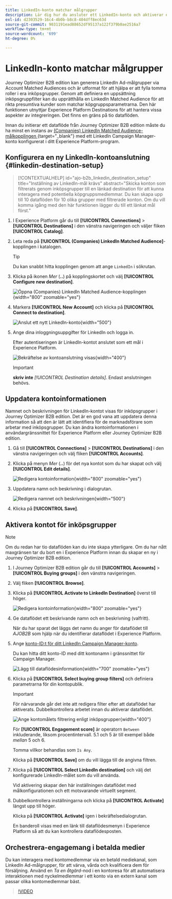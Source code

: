 ```yaml
---
title: LinkedIn-konto matchar målgrupper
description: Lär dig hur du ansluter ett LinkedIn-konto och aktiverar ett dataflöde för inköpsgrupper.
exl-id: d2303529-16c4-4b0b-b8c8-404dff8ec63d
source-git-commit: 9031191ead88652df95137a122f379b0ae2516a7
workflow-type: tm+mt
source-wordcount: '699'
ht-degree: 0%

---
```


# LinkedIn-konto matchar målgrupper

Journey Optimizer B2B edition kan generera LinkedIn Ad-målgrupper via Account Matched Audiences och är utformat för att hjälpa er att fylla tomma roller i era inköpsgrupper. Genom att definiera en uppsättning inköpsgruppfilter kan du upprätthålla en LinkedIn Matched Audience för att rikta presumtiva kunder som matchar köpgruppsparametrarna. Den här funktionen utnyttjar Experience Platform Destinations för att hantera vissa aspekter av integreringen. Det finns en gräns på tio dataflöden.

Innan du initierar ett dataflöde från Journey Optimizer B2B edition måste du ha minst en instans av [(Companies) LinkedIn Matched Audience-målkopplingen ](https://experienceleague.adobe.com/sv/docs/experience-platform/destinations/catalog/social/linkedin#connect){target="_blank"} med ett LinkedIn Campaign Manager-konto konfigurerat i ditt Experience Platform-program.

## Konfigurera en ny LinkedIn-kontoanslutning {#linkedin-destination-setup}

>[!CONTEXTUALHELP]
>id="ajo-b2b_linkedin_destination_setup"
>title="Inställning av LinkedIn-mål krävs"
>abstract="Skicka konton som filtrerats genom inköpsgrupper till en länkad destination för att kunna interagera med potentiella köpgruppsmedlemmar. Du kan skapa upp till 10 dataflöden för 10 olika grupper med filtrerade konton. Om du vill komma igång med den här funktionen lägger du till ett länkat mål först."

1. I Experience Platform går du till **[!UICONTROL Connections]** > **[!UICONTROL Destinations]** i den vänstra navigeringen och väljer fliken **[!UICONTROL Catalog]**.

1. Leta reda på **[!UICONTROL (Companies) LinkedIn Matched Audience]**-kopplingen i katalogen.

   >[!TIP]
   >
   >Du kan snabbt hitta kopplingen genom att ange `LinkedIn` i sökrutan.

1. Klicka på ikonen _Mer_ (**..**) på kopplingskortet och välj **[!UICONTROL Configure new destination]**.

   ![Öppna (Companies) LinkedIn Matched Audience-kopplingen](./assets/aep-destinations-catalog-linkedin.png){width="800" zoomable="yes"}

1. Markera **[!UICONTROL New Account]** och klicka på **[!UICONTROL Connect to destination]**.

   ![Anslut ett nytt LinkedIn-konto](./assets/aep-destinations-catalog-linkedin-new-account.png){width="500"}

1. Ange dina inloggningsuppgifter för LinkedIn och logga in.

   Efter autentiseringen är LinkedIn-kontot anslutet som ett mål i Experience Platform.

   ![Bekräftelse av kontoanslutning visas](./assets/aep-destinations-catalog-linkedin-connected.png){width="400"}

   >[!IMPORTANT]
   >
   >**skriv inte** _[!UICONTROL Destination details]_. Endast anslutningen behövs.

## Uppdatera kontoinformationen

Namnet och beskrivningen för LinkedIn-kontot visas för inköpsgrupper i Journey Optimizer B2B edition. Det är en god vana att uppdatera denna information så att den är lätt att identifiera för de marknadsförare som arbetar med inköpsgrupper. Du kan ändra kontoinformationen i användargränssnittet för Experience Platform eller Journey Optimizer B2B edition.

1. Gå till **[!UICONTROL Connections]** > **[!UICONTROL Destinations]** i den vänstra navigeringen och välj fliken **[!UICONTROL Accounts]**.

1. Klicka på menyn _Mer_ (**..**) för det nya kontot som du har skapat och välj **[!UICONTROL Edit details]**.

   ![Redigera kontoinformation](./assets/aep-destinations-accounts-edit-details.png){width="800" zoomable="yes"}

1. Uppdatera namn och beskrivning i dialogrutan.

   ![Redigera namnet och beskrivningen](./assets/destinations-linkedin-account-edit-details-dialog.png){width="500"}

1. Klicka på **[!UICONTROL Save]**.

## Aktivera kontot för inköpsgrupper

>[!NOTE]
>
>Om du redan har tio dataflöden kan du inte skapa ytterligare. Om du har nått maxgränsen tar du bort en i Experience Platform innan du skapar en ny i Journey Optimizer B2B edition.

1. I Journey Optimizer B2B edition går du till **[!UICONTROL Accounts]** > **[!UICONTROL Buying groups]** i den vänstra navigeringen.

1. Välj fliken **[!UICONTROL Browse]**.

1. Klicka på **[!UICONTROL Activate to LinkedIn Destination]** överst till höger.

   ![Redigera kontoinformation](./assets/activate-linkedin-destination.png){width="800" zoomable="yes"}

1. Ge dataflödet ett beskrivande namn och en beskrivning (valfritt).

   När du har sparat det läggs det namn du anger för dataflödet till _AJOB2B_ som hjälp när du identifierar dataflödet i Experience Platform.

1. Ange [konto-ID:t för ditt LinkedIn Campaign Manager-konto](https://www.linkedin.com/help/lms/answer/a424270).

   Du kan hitta ditt konto-ID med ditt kontonamn i gränssnittet för Campaign Manager.

   ![Lägg till dataflödesinformation](./assets/destinations-linkedin-activate-details.png){width="700" zoomable="yes"}

1. Klicka på **[!UICONTROL Select buying group filters]** och definiera parametrarna för din kontopublik.

   >[!IMPORTANT]
   >
   >För närvarande går det inte att redigera filter efter att dataflödet har aktiverats. Dubbelkontrollera arbetet innan du aktiverar dataflödet.

   ![Ange kontomålets filtrering enligt inköpsgrupper](./assets/destinations-linkedin-activate-buying-group-filters.png){width="400"}

   För **[!UICONTROL Engagement score]** är operatorn `Between` inkluderande, liksom procentintervall. 5.1 och 5 är till exempel både _mellan_ 5 och 6.

   Tomma villkor behandlas som `Is Any`.

   Klicka på **[!UICONTROL Save]** om du vill lägga till de angivna filtren.

1. Klicka på **[!UICONTROL Select LinkedIn destination]** och välj det konfigurerade LinkedIn-målet som du vill använda.

   Vid aktivering skapar den här inställningen dataflödet med målkonfigurationen och ett motsvarande virtuellt segment.

1. Dubbelkontrollera inställningarna och klicka på **[!UICONTROL Activate]** längst upp till höger.

   Klicka på **[!UICONTROL Activate]** igen i bekräftelsedialogrutan.

   En banderoll visas med en länk till dataflödesmenyn i Experience Platform så att du kan kontrollera dataflödesposten.

## Orchestrera-engagemang i betalda medier

Du kan interagera med kontomedlemmar via en betald mediekanal, som LinkedIn Ad-målgrupper, för att värva, vårda och kvalificera dem för försäljning. Använd en _Ta en åtgärd_-nod i en kontoresa för att automatisera interaktionen med nyckelmedlemmar i ett konto via en extern kanal som passar olika kontomedlemmar bäst.

>[!VIDEO](https://video.tv.adobe.com/v/3448649/?learn=on)